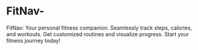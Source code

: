 # FitNav-
FitNav: Your personal fitness companion. Seamlessly track steps, calories, and workouts. Get customized routines and visualize progress. Start your fitness journey today!
